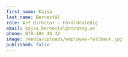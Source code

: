 ```yaml
---
first_name: Kajsa
last_name: Bernestål
role: Art Director – Föräldraledig
email: kajsa.bernestal@strateg.se
phone: 070-184 44 42
image: /media/uploads/employee-fallback.jpg
published: false
---
```

